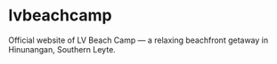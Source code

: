 # lvbeachcamp
Official website of LV Beach Camp — a relaxing beachfront getaway in Hinunangan, Southern Leyte.
